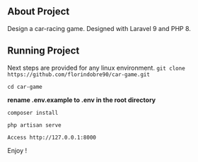 ## About Project

Design a car-racing game.
Designed with Laravel 9 and PHP 8.


## Running Project
Next steps are provided for any linux environment.
```git clone https://github.com/florindobre90/car-game.git```

```cd car-game```

**rename .env.example to .env in the root directory**

```composer install```

```php artisan serve```

```Access http://127.0.0.1:8000```

Enjoy !
